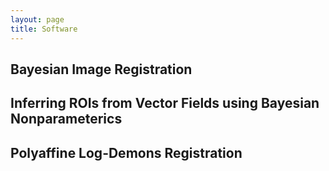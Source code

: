 ```yaml
---
layout: page
title: Software
---
```


## Bayesian Image Registration

## Inferring ROIs from Vector Fields using Bayesian Nonparameterics

## Polyaffine Log-Demons Registration
